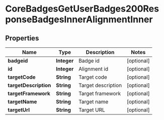 

# CoreBadgesGetUserBadges200ResponseBadgesInnerAlignmentInner


## Properties

| Name | Type | Description | Notes |
|------------ | ------------- | ------------- | -------------|
|**badgeid** | **Integer** | Badge id |  [optional] |
|**id** | **Integer** | Alignment id |  [optional] |
|**targetCode** | **String** | Target code |  [optional] |
|**targetDescription** | **String** | Target description |  [optional] |
|**targetFramework** | **String** | Target framework |  [optional] |
|**targetName** | **String** | Target name |  [optional] |
|**targetUrl** | **String** | Target URL |  [optional] |



